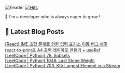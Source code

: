 

![header](https://capsule-render.vercel.app/api?type=venom&height=300&color=gradient&text=Hello%20!&textBg=false&fontSize=70&animation=blink&section=header&reversal=false)
[![Hits](https://hits.seeyoufarm.com/api/count/incr/badge.svg?url=https%3A%2F%2Fgithub.com%2Fyesolz%2Fhit-counter&count_bg=%23C6CCFF&title_bg=%23C8C8C8&icon=&icon_color=%23E7E7E7&title=welcome&edge_flat=false)](https://hits.seeyoufarm.com)

🚀 I'm a developer who is always eager to grow !

## 💌 Latest Blog Posts

<a href=https://yesolz.tistory.com/entry/React-IME-%EC%A1%B0%ED%95%A9-%EB%AC%B8%EC%A0%9C%EB%A1%9C-%EC%9D%B8%ED%95%9C-%EC%9E%85%EB%A0%A5-%ED%8F%AC%EC%BB%A4%EC%8A%A4-%EC%9D%B4%EB%8F%99-%EB%B2%84%EA%B7%B8-%ED%95%B4%EA%B2%B0>[React] IME 조합 문제로 인한 입력 포커스 이동 버그 해결</a></br><a href=https://yesolz.tistory.com/entry/react-to-print%EB%A1%9C-A4-%EC%B6%9C%EB%A0%A5-%EB%A0%88%EC%9D%B4%EC%95%84%EC%9B%83-%EB%A7%8C%EB%93%A4%EA%B8%B0-useRef>react-to-print로 A4 출력 레이아웃 만들기 + useRef</a></br><a href=https://yesolz.tistory.com/entry/LeetCode-Python-78-Subsets>[LeetCode | Python] 78. Subsets</a></br><a href=https://yesolz.tistory.com/entry/LeetCode-Python-1046-Last-Stone-Weight>[LeetCode | Python] 1046. Last Stone Weight</a></br><a href=https://yesolz.tistory.com/entry/LeetCode-Python-703-Kth-Largest-Element-in-a-Stream>[LeetCode | Python] 703. Kth Largest Element in a Stream</a></br>